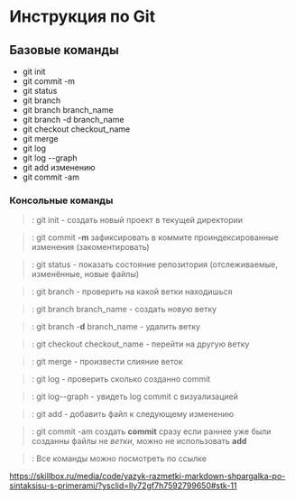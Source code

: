 # Инструкция по Git

## Базовые команды

* git init
* git commit -m
* git status
* git branch 
* git branch branch_name
* git branch -d branch_name 
* git checkout checkout_name 
* git merge 
* git log
* git log --graph
* git add изменению
* git commit -am 

### Консольные команды

>: git init - создать новый проект в текущей директории

>: git commit **-m** зафиксировать в коммите проиндексированные изменения (закоментировать)

>: git status - показать состояние репозитория (отслеживаемые, изменённые, новые файлы)

>: git branch - проверить на какой ветки находишься

>: git branch branch_name - создать новую ветку

>: git branch -**d** branch_name - удалить ветку

>: git checkout checkout_name - перейти на другую ветку

>: git merge - произвести слияние веток

>: git log - проверить сколько созданно commit

>: git log--graph - увидеть log commit с визуализацией

>: git add - добавить файл к следующему изменению

>: git commit -am создать **commit** сразу если раннее уже были созданны файлы не *ветки*, можно не использовать **add**

>: Все команды можно посмотреть по ссылке

<https://skillbox.ru/media/code/yazyk-razmetki-markdown-shpargalka-po-sintaksisu-s-primerami/?ysclid=lly72gf7h7592799650#stk-11>